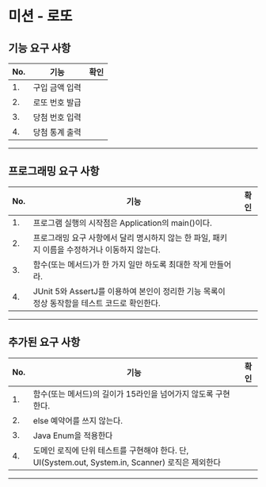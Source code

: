 # 미션 - 로또

## 기능 요구 사항
| No. | 기능       | 확인  |
|-----|----------|:---:|
| 1.  | 구입 금액 입력 |     |
| 2.  | 로또 번호 발급 |     |
| 3.  | 당첨 번호 입력 |     |
| 4.  | 당첨 통계 출력 |     |
*** 

## 프로그래밍 요구 사항
| No. | 기능                                             | 확인  |
|-----|------------------------------------------------|:---:|
| 1.  | 프로그램 실행의 시작점은 Application의 main()이다.           |     |
| 2.  | 프로그래밍 요구 사항에서 달리 명시하지 않는 한 파일, 패키지 이름을 수정하거나 이동하지 않는다. |     |
| 3.  | 함수(또는 메서드)가 한 가지 일만 하도록 최대한 작게 만들어라.                                    |     |
| 4.  | JUnit 5와 AssertJ를 이용하여 본인이 정리한 기능 목록이 정상 동작함을 테스트 코드로 확인한다.                                |     |
*** 

## 추가된 요구 사항
| No. | 기능                                                                      | 확인  |
|-----|-------------------------------------------------------------------------|:---:|
| 1.  | 함수(또는 메서드)의 길이가 15라인을 넘어가지 않도록 구현한다.                                    |     |
| 2.  | else 예약어를 쓰지 않는다.                                                       |     |
| 3.  | Java Enum을 적용한다                                                         |     |
| 4.  | 도메인 로직에 단위 테스트를 구현해야 한다. 단, UI(System.out, System.in, Scanner) 로직은 제외한다 |     |
*** 